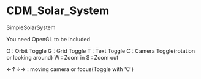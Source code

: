 # CDM_Solar_System
SimpleSolarSystem

You need OpenGL to be included

O : Orbit Toggle
G : Grid Toggle
T : Text Toggle
C : Camera Toggle(rotation or looking around)
W : Zoom in
S : Zoom out

←↑↓→ : moving camera or focus(Toggle with 'C')
